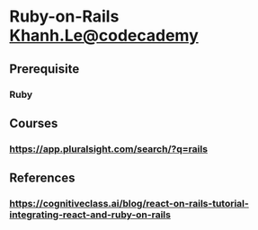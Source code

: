 # Ruby-on-Rails [Khanh.Le@codecademy](https://www.codecademy.com/profiles/Khanh.Le/certificates/13df149ad4f7cadbb4c65603fb695cf8)
## Prerequisite
### Ruby
## Courses
### https://app.pluralsight.com/search/?q=rails
## References
### https://cognitiveclass.ai/blog/react-on-rails-tutorial-integrating-react-and-ruby-on-rails
